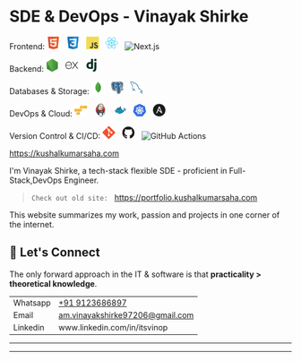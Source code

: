 # SDE & DevOps - Vinayak Shirke

Frontend:
<img style="height:23px" title="HTML" src="https://raw.githubusercontent.com/devicons/devicon/master/icons/html5/html5-original.svg"/>  
<img style="height:23px" title="CSS" src="https://raw.githubusercontent.com/devicons/devicon/master/icons/css3/css3-original.svg"/>  
<img style="height:23px" title="JavaScript" src="https://raw.githubusercontent.com/devicons/devicon/master/icons/javascript/javascript-original.svg"/>  
<img style="height:23px" title="ReactJS" src="https://raw.githubusercontent.com/devicons/devicon/master/icons/react/react-original.svg"/>  
<img style="height:23px" title="Next.js" src="https://github.com/marwin1991/profile-technology-icons/assets/136815194/5f8c622c-c217-4649-b0a9-7e0ee24bd704"/>  

Backend:
<img style="height:23px" title="Node.js" src="https://raw.githubusercontent.com/devicons/devicon/master/icons/nodejs/nodejs-original.svg"/>  
<img style="height:23px" title="Express.js" src="https://raw.githubusercontent.com/devicons/devicon/master/icons/express/express-original.svg"/>  
<img style="height:23px" title="Django" src="https://raw.githubusercontent.com/devicons/devicon/master/icons/django/django-plain.svg"/>  

Databases & Storage:
<img style="height:23px" title="MongoDB" src="https://raw.githubusercontent.com/devicons/devicon/master/icons/mongodb/mongodb-original.svg"/>  
<img style="height:23px" title="PostgreSQL" src="https://raw.githubusercontent.com/devicons/devicon/master/icons/postgresql/postgresql-original.svg"/>  
<img style="height:23px" title="MySQL" src="https://raw.githubusercontent.com/devicons/devicon/master/icons/mysql/mysql-original.svg"/>  

DevOps & Cloud:
<img style="height:23px" title="AWS" src="https://raw.githubusercontent.com/devicons/devicon/master/icons/amazonwebservices/amazonwebservices-original.svg"/>  
<img style="height:23px" title="Jenkins" src="https://raw.githubusercontent.com/devicons/devicon/master/icons/jenkins/jenkins-original.svg"/>  
<img style="height:23px" title="Docker" src="https://raw.githubusercontent.com/devicons/devicon/master/icons/docker/docker-original.svg"/>  
<img style="height:23px" title="Kubernetes" src="https://raw.githubusercontent.com/devicons/devicon/master/icons/kubernetes/kubernetes-plain.svg"/>  
<img style="height:23px" title="Ansible" src="https://raw.githubusercontent.com/devicons/devicon/master/icons/ansible/ansible-original.svg"/>  

Version Control & CI/CD:
<img style="height:23px" title="Git" src="https://raw.githubusercontent.com/devicons/devicon/master/icons/git/git-original.svg"/>  
<img style="height:23px" title="GitHub" src="https://raw.githubusercontent.com/devicons/devicon/master/icons/github/github-original.svg"/>  
<img style="height:23px" title="GitHub Actions" src="https://avatars.githubusercontent.com/u/44036562?s=200&v=4"/>

https://kushalkumarsaha.com

I&#x27;m Vinayak Shirke, a tech-stack flexible SDE - proficient in Full-Stack,DevOps Engineer.

> `Check out old site:` &nbsp; https://portfolio.kushalkumarsaha.com

This website summarizes my work, passion and projects in one corner of the internet.

## :speech_balloon: Let's Connect

The only forward approach in the IT & software is that **practicality > theoretical knowledge**.  

<table>
  <tr><td>Whatsapp</td><td><a href="https://wa.me/+918433682132?text=Hi%20Kushal%2C%20I%20checked%20up%20your%20projects%20and%20would%20like%20to%20commission%20you%20with%20one%20of%20mine.%20Let%20me%20know%20when%20you%20are%20available%20to%20discuss%20further">+91 9123686897</a></td></tr>
  <tr><td>Email</td><td><a href="mailto:am.vinayakshirke97206@gmail.com">am.vinayakshirke97206@gmail.com</a></td></tr>
  <tr><td>Linkedin</td></td><td>www.linkedin.com/in/itsvinop</td></tr>
</table> 


<hr>


<hr>

<h3>
